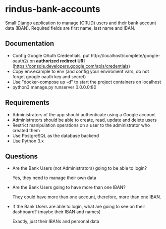# rindus-bank-accounts
Small Django application to manage (CRUD) users and their bank account data (IBAN). Required fields are first name, last name and IBAN.

## Documentation

- Config Google OAuth Credentials, put http://localhost/complete/google-oauth2/ on **authorized redirect URI** (https://console.developers.google.com/apis/credentials)
- Copy env.example to env (and config your enviroment vars, do not forget google oauth key and secret)
- Use "docker-compose up -d" to start the project containers on localhost
- python3 manage.py runserver 0.0.0.0:80

## Requirements

- Administrators of the app should authenticate using a Google account
- Administrators should be able to create, read, update and delete users
- Restrict manipulation operations on a user to the administrator who created them
- Use PostgreSQL as the database backend
- Use Python 3.x

## Questions

- Are the Bank Users (not Administrators) going to be able to login?

  Yes, they need to manage their own data

- Are the Bank Users going to have more than one IBAN?

  They could have more than one account, therefore, more than one IBAN.

- If the Bank Users are able to login, what are going to see on their dashboard? (maybe their IBAN and names)

  Exactly, just their IBANs and personal data
